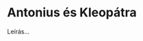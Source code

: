 <!-- ======================================================================
--- Search engine
title:          Antonius és Kleopátra
keywords:       Antonius, Kleopátra, tragédia
description:    William Shakespeare: Antonius és Kleopátra.
--- Menu system
order:          10
text:           Antonius és Kleopátra
hidden:         false
umbel:          false
--- Page properties
id:             /tragedies/antony-and-cleopatra
document:       
layout:         layout-2-left
$-left:         play-list
======================================================================= -->

# Antonius és Kleopátra

Leírás...
